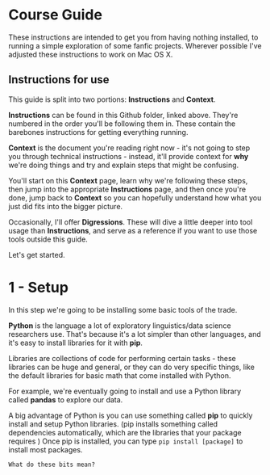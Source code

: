 # Course Guide

These instructions are intended to get you from having nothing installed, to running a simple exploration of some fanfic projects. Wherever possible I've adjusted these instructions to work on Mac OS X.

## Instructions for use

This guide is split into two portions: **Instructions** and **Context**.

**Instructions** can be found in this Github folder, linked above. They're numbered in the order you'll be following them in. These contain the barebones instructions for getting everything running.

**Context** is the document you're reading right now - it's not going to step you through technical instructions - instead, it'll provide context for **why** we're doing things and try and explain steps that might be confusing.

You'll start on this **Context** page, learn why we're following these steps, then jump into the appropriate **Instructions** page, and then once you're done, jump back to **Context** so you can hopefully understand how what you just did fits into the bigger picture.

Occasionally, I'll offer **Digressions**. These will dive a little deeper into tool usage than **Instructions**, and serve as a reference if you want to use those tools outside this guide.

Let's get started.

# 1 - Setup

In this step we're going to be installing some basic tools of the trade.

**Python** is the language a lot of exploratory linguistics/data science researchers use. That's because it's a lot simpler than other languages, and it's easy to install libraries for it with **pip**.

Libraries are collections of code for performing certain tasks - these libraries can be huge and general, or they can do very specific things, like the default libraries for basic math that come installed with Python.

For example, we're eventually going to install and use a Python library called **pandas** to explore our data.  

A big advantage of Python is you can use something called **pip** to quickly install and setup Python libraries. (pip installs something called dependencies automatically, which are the libraries that your package requires ) Once pip is installed, you can type `pip install [package]` to install most packages.

```markdown
What do these bits mean?
```
